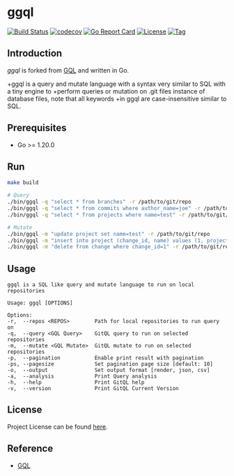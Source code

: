 # ggql

[![Build Status](https://github.com/ggql/ggql/workflows/ci/badge.svg?branch=main&event=push)](https://github.com/ggql/ggql/actions?query=workflow%3Aci)
[![codecov](https://codecov.io/gh/ggql/ggql/branch/main/graph/badge.svg?token=El8oiyaIsD)](https://codecov.io/gh/ggql/ggql)
[![Go Report Card](https://goreportcard.com/badge/github.com/ggql/ggql)](https://goreportcard.com/report/github.com/ggql/ggql)
[![License](https://img.shields.io/github/license/ggql/ggql.svg)](https://github.com/ggql/ggql/blob/main/LICENSE)
[![Tag](https://img.shields.io/github/tag/ggql/ggql.svg)](https://github.com/ggql/ggql/tags)



## Introduction

*ggql* is forked from [GQL](https://github.com/AmrDeveloper/GQL) and written in Go.

+ggql is a query and mutate language with a syntax very similar to SQL with a tiny engine to
+perform queries or mutation on .git files instance of database files, note that all keywords
+in ggql are case-insensitive similar to SQL.



## Prerequisites

- Go >= 1.20.0



## Run

```bash
make build

# Query
./bin/ggql -q "select * from branches" -r /path/to/git/repo
./bin/ggql -q "select * from commits where author_name=joe" -r /path/to/git/repo
./bin/ggql -q "select * from projects where name=test" -r /path/to/git/repo

# Mutate
./bin/ggql -m "update project set name=test" -r /path/to/git/repo
./bin/ggql -m "insert into project (change_id, name) values (1, project)" -r /path/to/git/repo
./bin/ggql -m "delete from change where change_id=1" -r /path/to/git/repo
```



## Usage

```
ggql is a SQL like query and mutate language to run on local repositories

Usage: ggql [OPTIONS]

Options:
-r,  --repos <REPOS>        Path for local repositories to run query on
-q,  --query <GQL Query>    GitQL query to run on selected repositories
-m,  --mutate <GQL Mutate>  GitQL mutate to run on selected repositories
-p,  --pagination           Enable print result with pagination
-ps, --pagesize             Set pagination page size [default: 10]
-o,  --output               Set output format [render, json, csv]
-a,  --analysis             Print Query analysis
-h,  --help                 Print GitQL help
-v,  --version              Print GitQL Current Version
```



## License

Project License can be found [here](LICENSE).



## Reference

- [GQL](https://github.com/AmrDeveloper/GQL)

